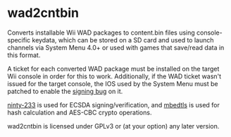 # wad2cntbin

Converts installable Wii WAD packages to content.bin files using console-specific keydata, which can be stored on a SD card and used to launch channels via System Menu 4.0+ or used with games that save/read data in this format.

A ticket for each converted WAD package must be installed on the target Wii console in order for this to work. Additionally, if the WAD ticket wasn't issued for the target console, the IOS used by the System Menu must be patched to enable the [signing bug](https://wiibrew.org/wiki/Signing_bug) on it.

[ninty-233](https://github.com/jbop1626/ninty-233) is used for ECSDA signing/verification, and [mbedtls](https://tls.mbed.org) is used for hash calculation and AES-CBC crypto operations.

wad2cntbin is licensed under GPLv3 or (at your option) any later version.
